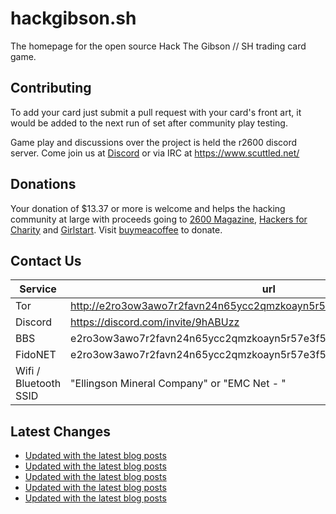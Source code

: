 # hackgibson.sh
The homepage for the open source Hack The Gibson // SH trading card game.


## Contributing

To add your card just submit a pull request with your card's front art, it would be added to the next run of set after community play testing.

Game play and discussions over the project is held the r2600 discord server. Come join us at [Discord](https://discord.com/invite/9hABUzz) or via IRC at https://www.scuttled.net/


## Donations

Your donation of $13.37 or more is welcome and helps the hacking community at large with proceeds going to [2600 Magazine](https://2600.com/), [Hackers for Charity](https://hackersforcharity.org) and [Girlstart](https://girlstart.org).  Visit [buymeacoffee](https://www.buymeacoffee.com/hackgibson.sh) to donate.


## Contact Us

Service | url
-|-
Tor | http://e2ro3ow3awo7r2favn24n65ycc2qmzkoayn5r57e3f56nvjwdcgg32ad.onion
Discord | https://discord.com/invite/9hABUzz
BBS | e2ro3ow3awo7r2favn24n65ycc2qmzkoayn5r57e3f56nvjwdcgg32ad.onion:23
FidoNET | e2ro3ow3awo7r2favn24n65ycc2qmzkoayn5r57e3f56nvjwdcgg32ad.onion:24554
Wifi / Bluetooth SSID | "Ellingson Mineral Company" or "EMC Net - <fidonet address>"

## Latest Changes
<!-- BLOG-POST-LIST:START -->
- [Updated with the latest blog posts](https://github.com/DFW2600/hackgibson.sh/commit/79e777bf0d29be5ec799928075551a2fc452b45b)
- [Updated with the latest blog posts](https://github.com/DFW2600/hackgibson.sh/commit/b35e9f5f5de043b49cd66aab19c168fa0c207eeb)
- [Updated with the latest blog posts](https://github.com/DFW2600/hackgibson.sh/commit/65fc7259437d4ce26eee2312fb194f8504bcd9b0)
- [Updated with the latest blog posts](https://github.com/DFW2600/hackgibson.sh/commit/e9b22d084b6efc426c9ebbd3b4acf904c2cab56b)
- [Updated with the latest blog posts](https://github.com/DFW2600/hackgibson.sh/commit/dbe1f0950b74fefde76bdc67c0abf7be39ec33f2)
<!-- BLOG-POST-LIST:END -->

